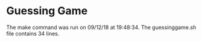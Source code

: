 # Guessing Game
The make command was run on 09/12/18 at 19:48:34.
The guessinggame.sh file contains 34 lines.
